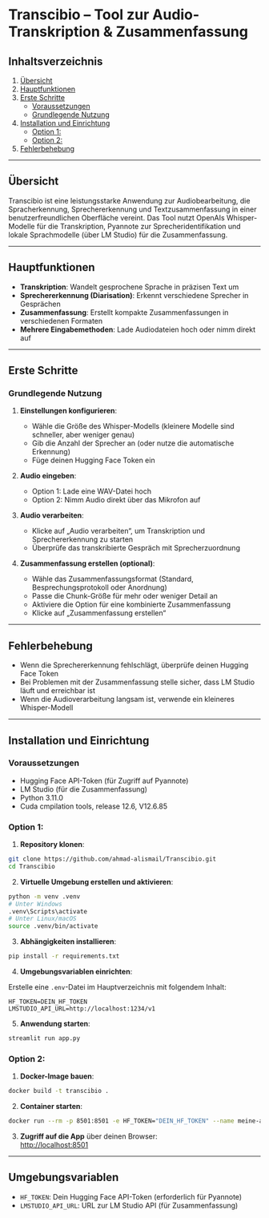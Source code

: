 # Transcibio – Tool zur Audio-Transkription & Zusammenfassung

## Inhaltsverzeichnis
1. [Übersicht](#übersicht)  
2. [Hauptfunktionen](#hauptfunktionen)  
3. [Erste Schritte](#erste-schritte)  
   - [Voraussetzungen](#voraussetzungen)  
   - [Grundlegende Nutzung](#grundlegende-nutzung)  
4. [Installation und Einrichtung](#installation-und-einrichtung)  
   - [Option 1:](#option-1)  
   - [Option 2:](#option-2)  
5. [Fehlerbehebung](#fehlerbehebung)

---

## Übersicht

Transcibio ist eine leistungsstarke Anwendung zur Audiobearbeitung, die Spracherkennung, Sprechererkennung und Textzusammenfassung in einer benutzerfreundlichen Oberfläche vereint. Das Tool nutzt OpenAIs Whisper-Modelle für die Transkription, Pyannote zur Sprecheridentifikation und lokale Sprachmodelle (über LM Studio) für die Zusammenfassung.

---

## Hauptfunktionen

- **Transkription**: Wandelt gesprochene Sprache in präzisen Text um  
- **Sprechererkennung (Diarisation)**: Erkennt verschiedene Sprecher in Gesprächen  
- **Zusammenfassung**: Erstellt kompakte Zusammenfassungen in verschiedenen Formaten  
- **Mehrere Eingabemethoden**: Lade Audiodateien hoch oder nimm direkt auf  

---

## Erste Schritte



### Grundlegende Nutzung

1. **Einstellungen konfigurieren**:  
   - Wähle die Größe des Whisper-Modells (kleinere Modelle sind schneller, aber weniger genau)  
   - Gib die Anzahl der Sprecher an (oder nutze die automatische Erkennung)  
   - Füge deinen Hugging Face Token ein  

2. **Audio eingeben**:  
   - Option 1: Lade eine WAV-Datei hoch  
   - Option 2: Nimm Audio direkt über das Mikrofon auf  

3. **Audio verarbeiten**:  
   - Klicke auf „Audio verarbeiten“, um Transkription und Sprechererkennung zu starten  
   - Überprüfe das transkribierte Gespräch mit Sprecherzuordnung  

4. **Zusammenfassung erstellen (optional)**:  
   - Wähle das Zusammenfassungsformat (Standard, Besprechungsprotokoll oder Anordnung)  
   - Passe die Chunk-Größe für mehr oder weniger Detail an  
   - Aktiviere die Option für eine kombinierte Zusammenfassung  
   - Klicke auf „Zusammenfassung erstellen“  

---

## Fehlerbehebung

- Wenn die Sprechererkennung fehlschlägt, überprüfe deinen Hugging Face Token  
- Bei Problemen mit der Zusammenfassung stelle sicher, dass LM Studio läuft und erreichbar ist  
- Wenn die Audioverarbeitung langsam ist, verwende ein kleineres Whisper-Modell  

---

## Installation und Einrichtung

### Voraussetzungen

- Hugging Face API-Token (für Zugriff auf Pyannote)  
- LM Studio (für die Zusammenfassung)
- Python 3.11.0
- Cuda cmpilation tools, release 12.6, V12.6.85

### Option 1: 

1. **Repository klonen**:

```bash
git clone https://github.com/ahmad-alismail/Transcibio.git
cd Transcibio
```

2. **Virtuelle Umgebung erstellen und aktivieren**:

```bash
python -m venv .venv
# Unter Windows
.venv\Scripts\activate
# Unter Linux/macOS
source .venv/bin/activate
```

3. **Abhängigkeiten installieren**:

```bash
pip install -r requirements.txt
```

4. **Umgebungsvariablen einrichten**:

Erstelle eine `.env`-Datei im Hauptverzeichnis mit folgendem Inhalt:

```
HF_TOKEN=DEIN_HF_TOKEN
LMSTUDIO_API_URL=http://localhost:1234/v1
```

5. **Anwendung starten**:

```bash
streamlit run app.py
```


### Option 2: 

1. **Docker-Image bauen**:

```bash
docker build -t transcibio .
```

2. **Container starten**:

```bash
docker run --rm -p 8501:8501 -e HF_TOKEN="DEIN_HF_TOKEN" --name meine-app transcibio
```

3. **Zugriff auf die App** über deinen Browser:  
[http://localhost:8501](http://localhost:8501)

---

## Umgebungsvariablen

- `HF_TOKEN`: Dein Hugging Face API-Token (erforderlich für Pyannote)  
- `LMSTUDIO_API_URL`: URL zur LM Studio API (für Zusammenfassung)  



